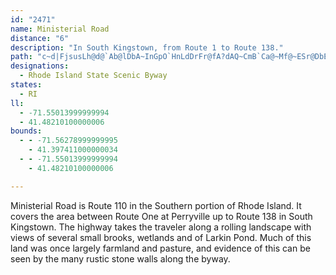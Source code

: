 ```yaml
---
id: "2471"
name: Ministerial Road
distance: "6"
description: "In South Kingstown, from Route 1 to Route 138."
path: "c~d|FjsusLh@d@`Ab@lDbA~InGpO`HnLdDrFr@fA?dAQ~CmB`Ca@~Mf@~ESr@DbEdA|Pd@nAZrF`CbBRp\\{B`FSpH`@p_@NxNrArY`@nLd@bGFxO|A|MdBfQtFjNlDdAl@lAjArCfGtA~AhBn@~En@db@tA~E`AxJh@tAE~JwDhAu@hD_E~AoAvA}@dE_Bf@Gt@LfDjB|C~@xBZpOrA~N^vEd@lUG"
designations:
  - Rhode Island State Scenic Byway
states:
  - RI
ll:
  - -71.55013999999994
  - 41.48210100000006
bounds:
  - - -71.56278999999995
    - 41.397411000000034
  - - -71.55013999999994
    - 41.48210100000006

---
```


Ministerial Road is Route 110 in the Southern portion of Rhode Island.  It covers the area between Route One at Perryville up to Route 138 in South Kingstown.  The highway takes the traveler along a rolling landscape with views of several small brooks, wetlands and of Larkin Pond.  Much of this land was once largely farmland and pasture, and evidence of this can be seen by the many rustic stone walls along the byway.
